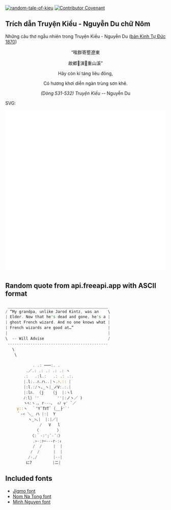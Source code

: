 [![random-tale-of-kieu](https://github.com/huuquyet/random-tale-of-kieu/actions/workflows/random-tale-of-kieu.yml/badge.svg)](https://github.com/huuquyet/random-tale-of-kieu/actions/workflows/random-tale-of-kieu.yml)
[![Contributor Covenant](https://img.shields.io/badge/Contributor%20Covenant-2.1-4baaaa.svg)](.github/CODE_OF_CONDUCT.md "Contributor Covenant 2.1")

## Trích dẫn Truyện Kiều - Nguyễn Du chữ Nôm

Những câu thơ ngẫu nhiên trong Truyện Kiều - Nguyễn Du ([bản Kinh Tự Đức 1870](https://vi.wikisource.org/wiki/Truy%E1%BB%87n_Ki%E1%BB%81u_(b%E1%BA%A3n_Kinh_T%E1%BB%B1_%C4%90%E1%BB%A9c_1870)))

<div align="center">
<!-- START_KIEU -->
      <p class="nom">“唉群寄塟遼東</p>
      <p class="nom">故鄕𣾺演𠦳重山溪”</p>
      <p class="quocngu">Hãy còn kí táng liêu đông,</p>
      <p class="quocngu">Có hương khơi diễn ngàn trùng sơn khê.</p>
      <p class="author"><i>(Dòng 531-532) Truyện Kiều</i> -- Nguyễn Du</p>
<!-- END_KIEU -->
</div>

SVG:

<div align="center">
  <img src="./assets/random-kieu.svg" alt="The Tale of Kieu - Nguyen Du">
</div>

## Random quote from api.freeapi.app with ASCII format

<!-- START_QUOTE -->
```rust
 ____________________________________________
/ “My grandpa, unlike Jarod Kintz, was an    \
| Elder. Now that he's dead and gone, he's a |
| ghost French wizard. And no one knows what |
| French wizards are good at…”               |
|                                            |
\  -- Will Advise                            /
 --------------------------------------------
   \
    \
  
            . .: ───:. .
         .／.: .: .: .: .: ヽ
        .:   .:l.:   .: .: .:.
        |.l:..ﾊ.ハ..|ヽ.ﾄ､:: |
        |:l.:/ヽ､_ヽ|_ノV:.:.|
        |:lﾊ.  {j    {j  |:ヽl
        ﾉ:l} ''        ''|:ノヽ／ )
        ヽﾍ:ヽ.､ r---､  ｨﾉ ┬' `／
     γ::ヽ  ｀^Y`TﾇΤ` {__├'`'
     ｀‐< ＼_ ハ |:|  Y
          ヽ_>､|  |:|／|
               /   V   l
             〈        〉
           〈:｀-:';`-´:〉
            .>-:ｧ─--‐r-:ｨ
            /  /     |  |
           /  /      |  |
          /-,/       |--|
         に7         |二|
```
<!-- END_QUOTE -->

## Included fonts

- [Jigmo font](https://github.com/kamichikoichi/jigmo)
- [Nom Na Tong font](https://github.com/nomfoundation/font)
- [Minh Nguyen font](https://github.com/TKYKmori/Minh-Nguyen)
